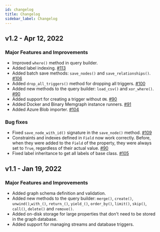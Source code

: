 ```yaml
---
id: changelog
title: Changelog
sidebar_label: Changelog
---
```


## v1.2 - Apr 12, 2022

### Major Features and Improvements

- Improved `where()` method in query builder.
- Added label indexing. [#113](https://github.com/memgraph/gqlalchemy/pull/113)
- Added batch save methods: `save_nodes()` and `save_relationships()`. [#106](https://github.com/memgraph/gqlalchemy/pull/106)
- Added `drop_all_triggers()` method for dropping all triggers. [#100](https://github.com/memgraph/gqlalchemy/pull/100/files)
- Added new methods to the query builder: `load_csv()` and `xor_where()`. [#90](https://github.com/memgraph/gqlalchemy/pull/90)
- Added support for creating a trigger without `ON`. [#90](https://github.com/memgraph/gqlalchemy/pull/90)
- Added Docker and Binary Memgraph instance runners. [#91](https://github.com/memgraph/gqlalchemy/pull/91)
- Added Azure Blob importer. [#104](https://github.com/memgraph/gqlalchemy/pull/104)

### Bug fixes

- Fixed `save_node_with_id()` signature in the `save_node()` method. [#109](https://github.com/memgraph/gqlalchemy/pull/109)
- Constraints and indexes defined in `Field` now work correctly. Before, when they were added to the `Field` of the property, they were always set to `True`, regardless of their actual value. [#90](https://github.com/memgraph/gqlalchemy/pull/90)
- Fixed label inheritance to get all labels of base class. [#105](https://github.com/memgraph/gqlalchemy/pull/105)


## v1.1 - Jan 19, 2022

### Major Features and Improvements

- Added graph schema definition and validation.
- Added new methods to the query builder: `merge()`, `create()`,
  `unwind()`,`with_()`, `return_()`, `yield_()`, `order_by()`, `limit()`,
  `skip()`, `call()`, `delete()` and `remove()`.
- Added on-disk storage for large properties that don't need to be stored in the
  graph database.
- Added support for managing streams and database triggers.
